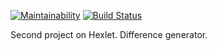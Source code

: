 [![Maintainability](https://api.codeclimate.com/v1/badges/174e19d69a90bfceb839/maintainability)](https://codeclimate.com/github/charadri/python-project-lvl2/maintainability)
[![Build Status](https://travis-ci.org/charadri/python-project-lvl2.svg?branch=master)](https://travis-ci.org/charadri/python-project-lvl2)

Second project on Hexlet. Difference generator.
